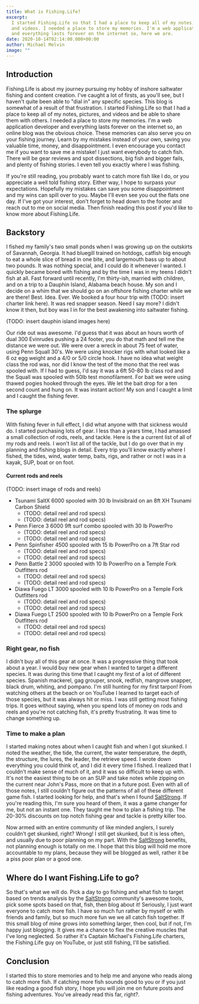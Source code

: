 ```yaml
---
title: What is Fishing.Life?
excerpt:
  I started Fishing.Life so that I had a place to keep all of my notes, pictures,
  and videos. I needed a place to store my memories. I'm a web application developer
  and everything lasts forever on the internet so, here we are.
date: 2020-10-14T02:14:00.000+00:00
author: Michael Melvin
image: ""
---
```


## Introduction

Fishing.Life is about my journey pursuing my hobby of inshore saltwater fishing and content creation. I've caught a lot of firsts, as you'll see, but I haven't quite been able to "dial in" any specific species. This blog is somewhat of a result of that frustration. I started Fishing.Life so that I had a place to keep all of my notes, pictures, and videos and be able to share them with others. I needed a place to store my memories. I'm a web application developer and everything lasts forever on the internet so, an online blog was the obvious choice. These memories can also serve you on your fishing journey. Learn by my mistakes instead of your own, saving you valuable time, money, and disappointment. I even encourage you contact me if you want to save me a mistake! I just want everybody to catch fish. There will be gear reviews and spot dissections, big fish and bigger fails, and plenty of fishing stories. I even tell you exactly where I was fishing.

If you're still reading, you probably want to catch more fish like I do, or you appreciate a well told fishing story. Either way, I hope to surpass your expectations. Hopefully my mistakes can save you some disappointment and my wins can spill over to you. Maybe I'll even see you out the flats one day. If I've got your interest, don't forget to head down to the footer and reach out to me on social media. Then finish reading this post if you'd like to know more about Fishing.Life.

## Backstory

I fished my family's two small ponds when I was growing up on the outskirts of Savannah, Georgia. It had bluegill trained on hotdogs, catfish big enough to eat a whole slice of bread in one bite, and largemouth bass up to about two pounds. It was nothing special, and I could do it whenever I wanted. I quickly became bored with fishing and by the time I was in my teens I didn't fish at all. Fast forward until recently, I'm thirty-ish, married with children, and on a trip to a Dauphin Island, Alabama beach house. My son and I decide on a whim that we should go on an offshore fishing charter while we are there! Best. Idea. Ever. We booked a four hour trip with (TODO: insert charter link here). It was red snapper season. Need I say more? I didn't know it then, but boy was I in for the best awakening into saltwater fishing.

(TODO: insert dauphin island images here)

Our ride out was awesome. I'd guess that it was about an hours worth of dual 300 Evinrudes pushing a 24 footer, you do that math and tell me the distance we were out. We were over a wreck in about 75 feet of water, using Penn Squall 30's. We were using knocker rigs with what looked like a 6 oz egg weight and a 4/0 or 5/0 circle hook. I have no idea what weight class the rod was, nor did I know the test of the mono that the reel was spooled with. If I had to guess, I'd say it was a 6ft 50-80 lb class rod and the Squall was spooled with 50lb test monofilament. For bait we were using thawed pogies hooked through the eyes. We let the bait drop for a ten second count and hung on. It was instant action! My son and I caught a limit and I caught the fishing fever.

### The splurge

With fishing fever in full effect, I did what anyone with that sickness would do. I started purchasing lots of gear. I less than a years time, I had amassed a small collection of rods, reels, and tackle. Here is the a current list of all of my rods and reels. I won't list all of the tackle, but I do go over that in my planning and fishing blogs in detail. Every trip you'll know exactly where I fished, the tides, wind, water temp, baits, rigs, and rather or not I was in a kayak, SUP, boat or on foot.

#### Current rods and reels

(TODO: insert image of rods and reels)

- Tsunami SaltX 6000 spooled with 30 lb Invisibraid on an 8ft XH Tsunami Carbon Shield
  - (TODO: detail reel and rod specs)
  - (TODO: detail reel and rod specs)
- Penn Fierce 3 6000 9ft surf combo spooled with 30 lb PowerPro
  - (TODO: detail reel and rod specs)
  - (TODO: detail reel and rod specs)
- Penn Spinfisher 4500 spooled with 15 lb PowerPro on a 7ft Star rod
  - (TODO: detail reel and rod specs)
  - (TODO: detail reel and rod specs)
- Penn Battle 2 3000 spooled with 10 lb PowerPro on a Temple Fork Outfitters rod
  - (TODO: detail reel and rod specs)
  - (TODO: detail reel and rod specs)
- Diawa Fuego LT 3000 spooled with 10 lb PowerPro on a Temple Fork Outfitters rod
  - (TODO: detail reel and rod specs)
  - (TODO: detail reel and rod specs)
- Diawa Fuego LT 2500 spooled with 10 lb PowerPro on a Temple Fork Outfitters rod
  - (TODO: detail reel and rod specs)
  - (TODO: detail reel and rod specs)

### Right gear, no fish

I didn't buy all of this gear at once. It was a progressive thing that took about a year. I would buy new gear when I wanted to target a different species. It was during this time that I caught my first of a lot of different species. Spanish mackerel, gag grouper, snook, redfish, mangrove snapper, black drum, whiting, and pompano. I'm still hunting for my first tarpon! From watching others at the beach or on YouTube I learned to target each of those species, but it was always hit or miss. I was still getting most fishing trips. It goes without saying, when you spend lots of money on rods and reels and you're not catching fish, it's pretty frustrating. It was time to change something up.

### Time to make a plan

I started making notes about when I caught fish and when I got skunked. I noted the weather, the tide, the current, the water temperature, the depth, the structure, the lures, the leader, the retrieve speed. I wrote down everything you could think of, and I did it every time I fished. I realized that I couldn't make sense of much of it, and it was so difficult to keep up with. It's not the easiest thing to be on an SUP and take notes while zipping on the current near John's Pass, more on that in a future post. Even with all of those notes, I still couldn't figure out the patterns of all of these different game fish. I started looking for help, and that's when I found [SaltStrong](www.saltstrong.com "SaltStrong.com"). If you're reading this, I'm sure you heard of them, it was a game changer for me, but not an instant one. They taught me how to plan a fishing trip. The 20-30% discounts on top notch fishing gear and tackle is pretty killer too.

Now armed with an entire community of like minded anglers, I surely couldn't get skunked, right? Wrong! I still get skunked, but it is less often, and usually due to poor planning on my part. With the [SaltStrong](www.saltstrong.com "SaltStrong.com") benefits, not planning enough is totally on me. I hope that this blog will hold me more accountable to my plans, because they will be blogged as well, rather it be a piss poor plan or a good one.

## Where do I want Fishing.Life to go?

So that's what we will do. Pick a day to go fishing and what fish to target based on trends analysis by the [SaltStrong](www.saltstrong.com "SaltStrong.com") community's awesome tools, pick some spots based on that, fish, then blog about it! Seriously, I just want everyone to catch more fish. I have so much fun rather by myself or with friends and family, but so much more fun we we all catch fish together. If this small blog of mine grows into something larger, then cool, but if not, I'm happy just blogging. It gives me a chance to flex the creative muscles that I've long neglected. So rather it's Captain Michael's Fishing.Life charters, the Fishing.Life guy on YouTube, or just still fishing, I'll be satisfied.

## Conclusion

I started this to store memories and to help me and anyone who reads along to catch more fish. If catching more fish sounds good to you or if you just like reading a good fish story, I hope you will join me on future posts and fishing adventures. You've already read this far, right?.
